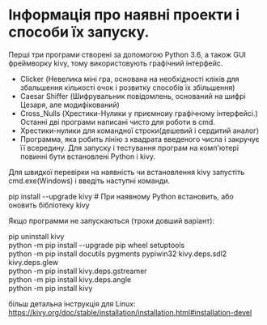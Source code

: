 # Інформація про наявні проекти і способи їх запуску.

Перші три програми створені за допомогою Python 3.6, а також GUI фреймворку kivy, тому використовують графічний інтерфейс.
- Clicker (Невелика міні гра, основана на необхідності кліків для збальшення кількості очок і розвитку способів їх збільшення)
- Caesar Shiffer (Шифрувальник повідомлень, оснований на шифрі Цезаря, але модифікований)
- Cross_Nulls (Хрестики-Нулики у приємноиу графічному інтерфейсі.)
Останні дві програми написані чисто для роботи в cmd.
- Хрестики-нулики для командної строки(дешевий і сердитий аналог)
- Программа, яка робить лінію з квадрата введеного числа і закручує її всередину.
Для запуску і тестування програм на комп'ютері повинні бути встановлені Python i kivy.

Для швидкої перевірки на наявність чи встановлення kivy запустіть cmd.exe(Windows) i введіть наступні команди.

pip install --upgrade kivy        # При наявному Python встановить, або оновить бібліотеку kivy

Якщо программи не запускаються (трохи довший варіант):
    
pip uninstall kivy                                                                                 
python -m pip install --upgrade pip wheel setuptools                                                            
python -m pip install docutils pygments pypiwin32 kivy.deps.sdl2 kivy.deps.glew                                  
python -m pip install kivy.deps.gstreamer                                                                   
python -m pip install kivy.deps.angle                                                               
python -m pip install kivy                                                                                      

більш детальна інструкція для Linux: https://kivy.org/doc/stable/installation/installation.html#installation-devel
